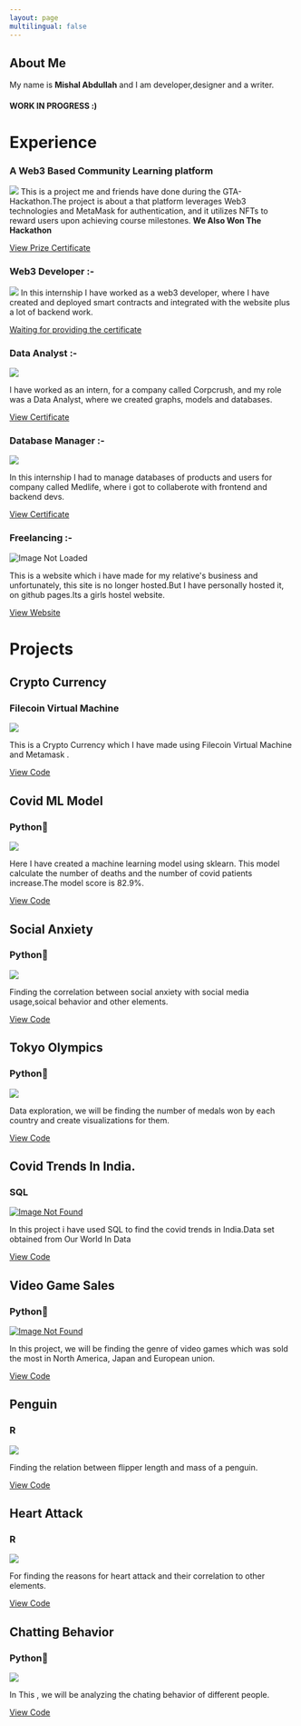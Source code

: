 ```yaml
---
layout: page
multilingual: false 
---
```


## About Me

My name is **Mishal Abdullah**  and I am developer,designer and a writer.


#### WORK IN PROGRESS :)

Experience
==========

### A Web3 Based Community Learning platform

![](/img/portfolio/hack.png)
This is a project me and friends have done during the GTA-Hackathon.The project is about a that platform leverages Web3 technologies and MetaMask for authentication, and it utilizes NFTs to reward users upon achieving course milestones.
**We Also Won The Hackathon**

[View Prize Certificate](/img/portfolio/prize.png)

### Web3 Developer :- 
![](/img/portfolio/web3.png)
In this internship I have worked as a web3 developer, where I have created and deployed smart contracts and integrated with the website plus a lot of backend work.

[Waiting for providing the certificate]()

### Data Analyst :-

![](/img/portfolio/CorpCrush-min.png)

I have worked as an intern, for a company called Corpcrush, and my role was a Data Analyst, where we created graphs, models and databases.

[View Certificate](/img/portfolio/photo_2021-10-27_11-19-29.jpg)

### Database Manager :-

![](/img/portfolio/MedlifeFoundation-min.png)

In this internship I had to manage databases of products and users for company called Medlife, where i got to collaberote with frontend and backend devs.

[View Certificate](/img/portfolio/MishAlAbdullahT-InternshipCertificate.pdf)

### Freelancing :-

![Image Not Loaded](/img/portfolio/freelanceweb-min.png)

This is a website which i have made for my relative's business and unfortunately, this site is no longer hosted.But I have personally hosted it, on github pages.Its a girls hostel website.

[View Website](https://mishalabdullah.github.io/mishal.github.io/)

Projects
========

Crypto Currency
---------------

### Filecoin Virtual Machine

[![](/img/portfolio/crypto.jpg)](https://github.com/Mishalabdullah/My-Cyrpto-Currency)

This is a Crypto Currency which I have made using Filecoin Virtual Machine and Metamask .

[View Code](https://github.com/Mishalabdullah/My-Cyrpto-Currency)

Covid ML Model
--------------

### Python🐍

[![](/img/portfolio/ml-min.jpg)](https://github.com/Mishalabdullah/Python-projects/blob/main/Covid%20Data.ipynb)

Here I have created a machine learning model using sklearn. This model calculate the number of deaths and the number of covid patients increase.The model score is 82.9%.

[View Code](https://github.com/Mishalabdullah/Python-projects/blob/main/Covid%20Data.ipynb)

Social Anxiety
--------------

### Python🐍

[![](/img/portfolio/social-min.jpg)](#)

Finding the correlation between social anxiety with social media usage,soical behavior and other elements.

[View Code](https://github.com/Mishalabdullah/Python-projects/blob/main/social_anxiety.ipynb)

Tokyo Olympics
--------------

### Python🐍

[![](/img/portfolio/tk-min.jpg)](https://github.com/MishalAbdullah/Python-projects/blob/main/tokyo_olympics.ipynb)

Data exploration, we will be finding the number of medals won by each country and create visualizations for them.

[View Code](https://github.com/MishalAbdullah/Python-projects/blob/main/tokyo_olympics.ipynb)

Covid Trends In India.
----------------------

### SQL

[![Image Not Found](/img/portfolio/covid-min.jpg)](https://github.com/Mishalabdullah/SQL-projects)

In this project i have used SQL to find the covid trends in India.Data set obtained from Our World In Data

[View Code](https://github.com/Mishalabdullah/SQL-projects)

Video Game Sales
----------------

### Python🐍

[![Image Not Found](/video-min.jpg)](https://github.com/MishalAbdullah/Python-projects/blob/main/Video_games_analyis.ipynb)

In this project, we will be finding the genre of video games which was sold the most in North America, Japan and European union.

[View Code](https://github.com/MishalAbdullah/Python-projects/blob/main/Video_games_analyis.ipynb)

Penguin
-------

### R

[![](/img/portfolio/penguin.png)](https://github.com/Mishalabdullah/All-Data-Analysis-Projects/blob/main/Palmerpenguins_R.ipynb)

Finding the relation between flipper length and mass of a penguin.

[View Code](https://github.com/Mishalabdullah/All-Data-Analysis-Projects/blob/main/Palmerpenguins_R.ipynb)

Heart Attack
------------

### R

[![](/img/portfolio/heart-min.jpg)](https://github.com/Mishalabdullah/All-Data-Analysis-Projects/blob/main/Heart.ipynb)

For finding the reasons for heart attack and their correlation to other elements.

[View Code](https://github.com/Mishalabdullah/All-Data-Analysis-Projects/blob/main/Heart.ipynb)

Chatting Behavior
-----------------

### Python🐍

[![](/img/portfolio/chat-min.jpg)](https://github.com/Mishalabdullah/All-Data-Analysis-Projects/blob/main/whatsapp_chat.ipynb)

In This , we will be analyzing the chating behavior of different people.

[View Code](https://github.com/Mishalabdullah/All-Data-Analysis-Projects/blob/main/whatsapp_chat.ipynb)


